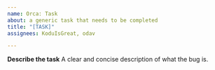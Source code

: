 ```yaml
---
name: Orca: Task
about: a generic task that needs to be completed
title: "[TASK]"
assignees: KoduIsGreat, odav

---
```


**Describe the task**
A clear and concise description of what the bug is.


